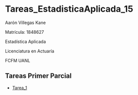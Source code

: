 # Tareas_EstadisticaAplicada_15

Aarón Villegas Kane

Matrícula: 1848627

Estadística Aplicada

Licenciatura en Actuaría

FCFM UANL

## Tareas Primer Parcial

- [Tarea_1](https://github.com/aaron-v-kane/Tareas_EstadisticaAplicada_15/blob/main/AVK_1848627_EstadisticaAplicadaG51_tarea1.ipynb)
